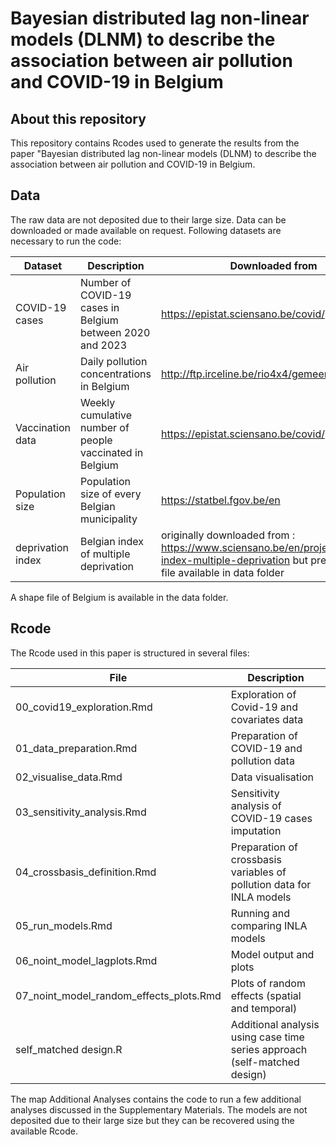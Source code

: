 # Bayesian distributed lag non-linear models (DLNM) to describe the association between air pollution and COVID-19 in Belgium
## About this repository
This repository contains Rcodes used to generate the results from the paper "Bayesian distributed lag non-linear models (DLNM) to describe the association between air pollution and COVID-19 in Belgium.

## Data
The raw data are not deposited due to their large size. Data can be downloaded or made available on request. Following datasets are necessary to run the code:

| Dataset | Description | Downloaded from |
| --- | --- | --- |
| COVID-19 cases | Number of COVID-19 cases in Belgium between 2020 and 2023 | https://epistat.sciensano.be/covid/ |
| Air pollution | Daily pollution concentrations in Belgium | http://ftp.irceline.be/rio4x4/gemeente/ |
| Vaccination data | Weekly cumulative number of people vaccinated in Belgium | https://epistat.sciensano.be/covid/ |
| Population size | Population size of every Belgian municipality | https://statbel.fgov.be/en |
| deprivation index | Belgian index of multiple deprivation | originally downloaded from : https://www.sciensano.be/en/projects/belgian-index-multiple-deprivation but preprocessed file available in data folder |

A shape file of Belgium is available in the data folder.

## Rcode
The Rcode used in this paper is structured in several files:

| File | Description |
| --- | ---|
| 00_covid19_exploration.Rmd | Exploration of Covid-19 and covariates data |
| 01_data_preparation.Rmd | Preparation of COVID-19 and pollution data |
| 02_visualise_data.Rmd | Data visualisation |
| 03_sensitivity_analysis.Rmd | Sensitivity analysis of COVID-19 cases imputation |
| 04_crossbasis_definition.Rmd | Preparation of crossbasis variables of pollution data for INLA models |
| 05_run_models.Rmd | Running and comparing INLA models |
| 06_noint_model_lagplots.Rmd | Model output and plots |
| 07_noint_model_random_effects_plots.Rmd | Plots of random effects (spatial and temporal) |
| self_matched design.R | Additional analysis using case time series approach (self-matched design) |

The map Additional Analyses contains the code to run a few additional analyses discussed in the Supplementary Materials.
The models are not deposited due to their large size but they can be recovered using the available Rcode.
